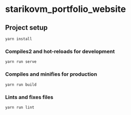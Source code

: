# starikovm_portfolio_website

## Project setup
```
yarn install
```

### Compiles2 and hot-reloads for development
```
yarn run serve
```

### Compiles and minifies for production
```
yarn run build
```

### Lints and fixes files
```
yarn run lint
```
